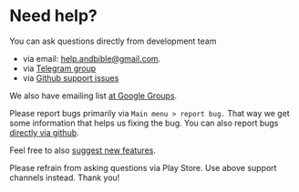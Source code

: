 # Need help? 

You can ask questions directly from development team

- via email: help.andbible@gmail.com.
- via [Telegram group](https://t.me/andbible)
- via [Github support issues](https://github.com/AndBible/and-bible/issues/new/choose)

We also have emailing list [at Google Groups](https://groups.google.com/g/and-bible).

Please report bugs primarily via `Main menu > report bug.` That way we get some information that helps us
fixing the bug. You can also report bugs [directly via github](https://github.com/AndBible/and-bible/issues/new/choose).

Feel free to also [suggest new features](https://github.com/AndBible/and-bible/issues/new/choose).

Please refrain from asking questions via Play Store. Use above support channels instead. Thank you!